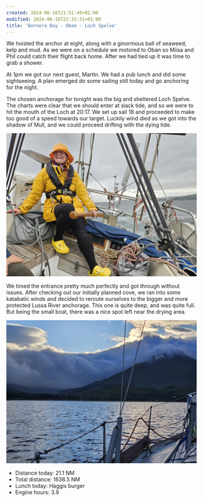 ```yaml
---
created: 2024-06-16T21:51:49+01:00
modified: 2024-06-16T22:25:31+01:00
title: 'Bernera Bay - Oban - Loch Spelve'
---
```


We hoisted the anchor at eight, along with a ginormous ball of seaweed, kelp and mud. As we were on a schedule we motored to Oban so Miisa and Phil could catch their flight back home. After we had tied up it was time to grab a shower.

At 1pm we got our next guest, Martin. We had a pub lunch and did some sightseeing. A plan emerged do some sailing still today and go anchoring for the night. 


The chosen anchorage for tonight was the big and sheltered Loch Spelve. The charts were clear that we should enter at slack tide, and so we were to hit the mouth of the Loch at 20:17. We set up sail 18 and proceeded to make too good of a speed towards our target. Luckily wind died as we got into the shadow of Mull, and we could proceed drifting with the dying tide.

![Image](../2024/13c87b3784c3e6f122438b8cc2360b25.jpg) 

We timed the entrance pretty much perfectly and got through without issues. After checking out our initially planned cove, we ran into some katabatic winds and decided to reroute ourselves to the bigger and more protected Lussa River anchorage. This one is quite deep, and was quite full. But being the small boat, there was a nice spot left near the drying area.

![Image](../2024/0dbaf67ad5db79f395c5a3f1516de364.jpg) 

* Distance today: 21.1 NM
* Total distance: 1638.5 NM
* Lunch today: Haggis burger
* Engine hours: 3.9
